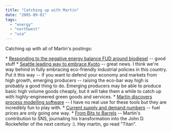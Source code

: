 ```yaml
---
title: "Catching up with Martin"
date: "2005-09-01"
tags: 
  - "energy"
  - "northwest"
  - "usa"
---
```


Catching up with all of Martin's postings:

\* [Responding to the negative energy balance FUD around biodiesel](http://www.martinandalex.com/blog/archives/2005/07/one_mans_respon.html) -- good stuff \* [Seattle leading way to embrace Kyoto](http://www.martinandalex.com/blog/archives/2005/08/seattle_leading.html) -- great news. I think we're way behind in fully embracing eco-friendly industrial policies in this country. Put it this way -- if you want to defend your economy and markets from high growth, emerging producers -- raising the eco-bar way high is probably a good thing to do. Emerging producers may be able to produce basic high volume goods cheaply, but it will take them a while to catch up with highly-engineered green goods and services. \* [Martin discovers process modelling software](http://www.martinandalex.com/blog/archives/2005/08/chemical_proces.html) -- I have no real use for these tools but they are incredibly fun to play with. \* [Current supply and demand numbers](http://www.martinandalex.com/blog/archives/2005/08/some_fun_with_o.html) -- fuel prices are only going one way. \* [From Bits to Barrels](http://www.martinandalex.com/blog/archives/2005/08/from_bits_to_ba.html) -- Martin's contribution to SNS, journaling his transformation into the John D. Rockefeller of the next century :). Hey martin, go read "Titan".
